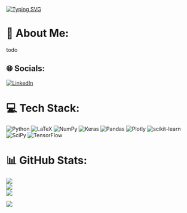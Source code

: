 [![Typing SVG](https://readme-typing-svg.demolab.com?font=Fira+Code&weight=600&pause=1000&color=F70404&background=C26AFF00&vCenter=true&width=435&lines=I%C3%B1aki+Mart%C3%ADnez+G%C3%A1rriz;AI+researcher)](https://git.io/typing-svg)


# 💫 About Me:
todo


## 🌐 Socials:
[![LinkedIn](https://img.shields.io/badge/LinkedIn-%230077B5.svg?logo=linkedin&logoColor=white)](https://linkedin.com/in/imgarriz) 

# 💻 Tech Stack:
![Python](https://img.shields.io/badge/python-3670A0?style=for-the-badge&logo=python&logoColor=ffdd54)
![LaTeX](https://img.shields.io/badge/latex-%23008080.svg?style=for-the-badge&logo=latex&logoColor=white)
![NumPy](https://img.shields.io/badge/numpy-%23013243.svg?style=for-the-badge&logo=numpy&logoColor=white)
![Keras](https://img.shields.io/badge/Keras-%23D00000.svg?style=for-the-badge&logo=Keras&logoColor=white)
![Pandas](https://img.shields.io/badge/pandas-%23150458.svg?style=for-the-badge&logo=pandas&logoColor=white)
![Plotly](https://img.shields.io/badge/Plotly-%233F4F75.svg?style=for-the-badge&logo=plotly&logoColor=white)
![scikit-learn](https://img.shields.io/badge/scikit--learn-%23F7931E.svg?style=for-the-badge&logo=scikit-learn&logoColor=white) 
![SciPy](https://img.shields.io/badge/SciPy-%230C55A5.svg?style=for-the-badge&logo=scipy&logoColor=%white)
![TensorFlow](https://img.shields.io/badge/TensorFlow-%23FF6F00.svg?style=for-the-badge&logo=Pytorch&logoColor=white)

# 📊 GitHub Stats:
![](https://github-readme-stats.vercel.app/api?username=im-garriz&theme=dark&hide_border=false&include_all_commits=true&count_private=true)<br/>
![](https://github-readme-streak-stats.herokuapp.com/?user=im-garriz&theme=dark&hide_border=false)<br/>
![](https://github-readme-stats.vercel.app/api/top-langs/?username=im-garriz&theme=dark&hide_border=false&include_all_commits=true&count_private=true&layout=compact)


[![](https://visitcount.itsvg.in/api?id=im-garriz&label=Profile%20Views&color=6&icon=1&pretty=false)](https://visitcount.itsvg.in)

<!-- Proudly created with GPRM ( https://gprm.itsvg.in ) -->
